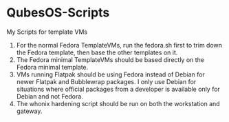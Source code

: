 # QubesOS-Scripts
My Scripts for template VMs

1. For the normal Fedora TemplateVMs, run the fedora.sh first to trim down the Fedora template, then base the other templates on it.
2. The Fedora minimal TemplateVMs should be based directly on the Fedora minimal template.
3. VMs running Flatpak should be using Fedora instead of Debian for newer Flatpak and Bubblewrap packages. I only use Debian for situations where official packages from a developer is available only for Debian and not Fedora.
4. The whonix hardening script should be run on both the workstation and gateway.
